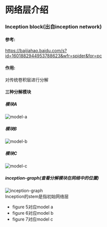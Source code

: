 # 网络层介绍
### Inception block(出自inception network)<br>
#### 参考:
https://baijiahao.baidu.com/s?id=1601882944953788623&wfr=spider&for=pc

#### 作用:
对传统卷积层进行分解<br/>
#### 三种分解模块
##### 模块A<br/>
![model-a](./material_image/inception-network/model-a.jpg)<br/>
##### 模块B<br/>
![model-b](./material_image/inception-network/model-b.jpg)<br/>
##### 模块C<br/>
![model-c](./material_image/inception-network/model-c.jpg)<br/>
##### inception-graph(查看分解模块在网络中的位置)
![inception-graph](./material_image/inception-network/inception-graph.jpg)<br/>
Inception的stem是指初始网络层
- figure 5对应model a
- figure 6对应model b
- figure 7对应model c

###  